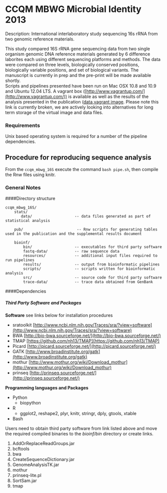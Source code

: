 # CCQM MBWG Microbial Identity 2013  
Description: International interlaboratory study sequencing 16s rRNA from two genomic reference materials.   

This study compared 16S rRNA gene sequencing data from two single organism genomic DNA reference materials generated by 6 difference laborites each using different sequencing platforms and methods.  The data were compared on three levels, biologically conserved positions, biologically variable positions, and set of biological variants.  The manuscript is currently in prep and the pre-print will be made available shortly.   
Scripts and pipelines presented have been run on Mac OSX 10.8 and 10.9 and Ubuntu 12.04 LTS.  A vagrant box ([http://www.vagrantup.com/](http://www.vagrantup.com/)) is available as well as the results of the analysis presented in the publication ([data](https://drive.google.com/folderview?id=0B8fRaMByhphgflZPcGJFSnJNcWxsR2VQLXM2T1RUcks1enhYZngzMGtZNE4xT3NnenN6YUk&usp=sharing),[vagrant image](https://drive.google.com/folderview?id=0B8fRaMByhphgfjJxY1h4SThCVjNXLThNT2dwaVQzZzhDOWR1VS1JV0NaZlRGeUZuZ3BfV3M&usp=sharing). Please note this link is currently broken, we are actively looking into alternatives for long term storage of the virtual image and data files.

### Requirements  
Unix based operating system is required for a number of the pipeline dependencies.  
  
## Procedure for reproducing sequence analysis
From the `ccqm_mbwg_16S` execute the command `bash pipe.sh`, then compile the Rnw files using knitr.

### General Notes
####Directory structure  
  
    ccqm_mbwg_16S/    
        stats/ 
           data/                   -- data files generated as part of statistical analysis
           
        pub/  						-- Rnw scripts for generating tables used in the publication and the supplemental results document
           
        bioinf/
            bin/                   -- executables for third party software
            fastq-data/            -- raw sequence data
            resources/             -- additional input files required to run pipelines
            results/               -- output from bioinformatic pipelines
            scripts/               -- scripts written for bioinformatic analysis
            src/                   -- source code for third party software
            trace-data/            -- trace data obtained from GenBank

####Dependencies
##### Third Party Software and Packages
**Software** see links below for installation procedures  

- sratoolkit [http://www.ncbi.nlm.nih.gov/Traces/sra/?view=software](http://www.ncbi.nlm.nih.gov/Traces/sra/?view=software)  
- BWA [http://bio-bwa.sourceforge.net/](http://bio-bwa.sourceforge.net/)  
- TMAP [https://github.com/nh13/TMAP](https://github.com/nh13/TMAP)  
- Picard [http://picard.sourceforge.net/](http://picard.sourceforge.net/)
- GATK [http://www.broadinstitute.org/gatk](http://www.broadinstitute.org/gatk) 
- mothur [http://www.mothur.org/wiki/Download_mothur](http://www.mothur.org/wiki/Download_mothur)
- prinseq [http://prinseq.sourceforge.net/](http://prinseq.sourceforge.net/)

**Programming languages and Packages**  

* Python  
  *  biopython  
* R  
  * ggplot2, reshape2, plyr, knitr, stringr, dply, gtools, xtable
* Bash 

Users need to obtain third party software from link listed above and move the required compiled binaries to the *bioinf/bin* directory or create links.

1. AddOrReplaceReadGroups.jar
2. bcftools
3. bwa
4. CreateSequenceDictionary.jar
5. GenomeAnalysisTK.jar
6. mothur
7. prinseq-lite.pl
8. SortSam.jar
9. tmap
